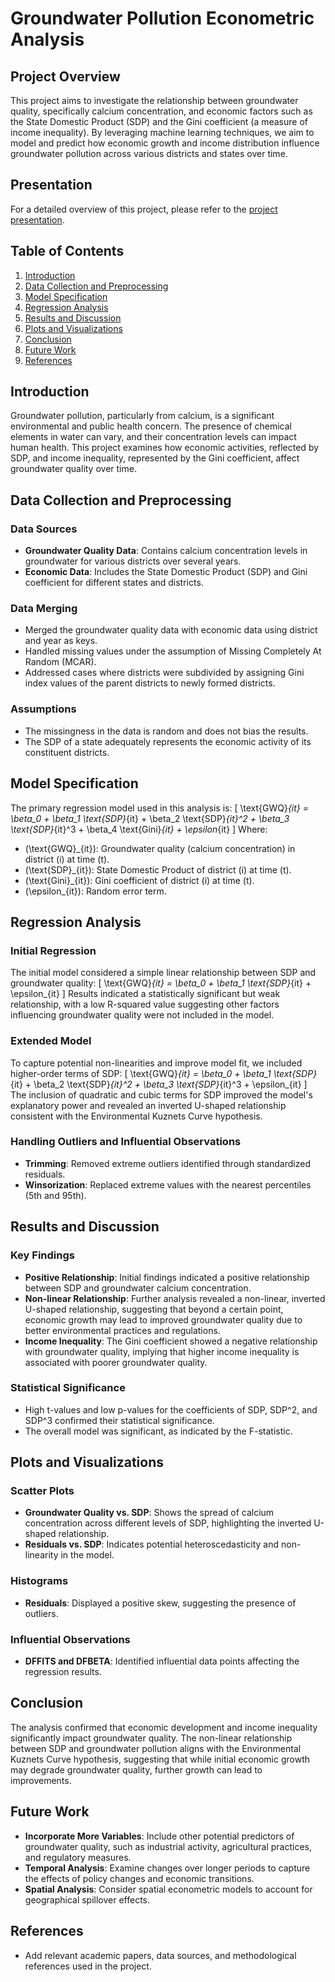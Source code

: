 # Groundwater Pollution Econometric Analysis

## Project Overview
This project aims to investigate the relationship between groundwater quality, specifically calcium concentration, and economic factors such as the State Domestic Product (SDP) and the Gini coefficient (a measure of income inequality). By leveraging machine learning techniques, we aim to model and predict how economic growth and income distribution influence groundwater pollution across various districts and states over time.


## Presentation
For a detailed overview of this project, please refer to the [project presentation](https://docs.google.com/presentation/d/1uhLWvioX_ZIaZJowFVLfwMpoPeLaRmSo/edit?usp=drive_link&ouid=112097443858963891006&rtpof=true&sd=true).

## Table of Contents
1. [Introduction](#introduction)
2. [Data Collection and Preprocessing](#data-collection-and-preprocessing)
3. [Model Specification](#model-specification)
4. [Regression Analysis](#regression-analysis)
5. [Results and Discussion](#results-and-discussion)
6. [Plots and Visualizations](#plots-and-visualizations)
7. [Conclusion](#conclusion)
8. [Future Work](#future-work)
9. [References](#references)

## Introduction
Groundwater pollution, particularly from calcium, is a significant environmental and public health concern. The presence of chemical elements in water can vary, and their concentration levels can impact human health. This project examines how economic activities, reflected by SDP, and income inequality, represented by the Gini coefficient, affect groundwater quality over time.

## Data Collection and Preprocessing
### Data Sources
- **Groundwater Quality Data**: Contains calcium concentration levels in groundwater for various districts over several years.
- **Economic Data**: Includes the State Domestic Product (SDP) and Gini coefficient for different states and districts.

### Data Merging
- Merged the groundwater quality data with economic data using district and year as keys.
- Handled missing values under the assumption of Missing Completely At Random (MCAR).
- Addressed cases where districts were subdivided by assigning Gini index values of the parent districts to newly formed districts.

### Assumptions
- The missingness in the data is random and does not bias the results.
- The SDP of a state adequately represents the economic activity of its constituent districts.

## Model Specification
The primary regression model used in this analysis is:
\[ \text{GWQ}_{it} = \beta_0 + \beta_1 \text{SDP}_{it} + \beta_2 \text{SDP}_{it}^2 + \beta_3 \text{SDP}_{it}^3 + \beta_4 \text{Gini}_{it} + \epsilon_{it} \]
Where:
- \(\text{GWQ}_{it}\): Groundwater quality (calcium concentration) in district \(i\) at time \(t\).
- \(\text{SDP}_{it}\): State Domestic Product of district \(i\) at time \(t\).
- \(\text{Gini}_{it}\): Gini coefficient of district \(i\) at time \(t\).
- \(\epsilon_{it}\): Random error term.

## Regression Analysis
### Initial Regression
The initial model considered a simple linear relationship between SDP and groundwater quality:
\[ \text{GWQ}_{it} = \beta_0 + \beta_1 \text{SDP}_{it} + \epsilon_{it} \]
Results indicated a statistically significant but weak relationship, with a low R-squared value suggesting other factors influencing groundwater quality were not included in the model.

### Extended Model
To capture potential non-linearities and improve model fit, we included higher-order terms of SDP:
\[ \text{GWQ}_{it} = \beta_0 + \beta_1 \text{SDP}_{it} + \beta_2 \text{SDP}_{it}^2 + \beta_3 \text{SDP}_{it}^3 + \epsilon_{it} \]
The inclusion of quadratic and cubic terms for SDP improved the model's explanatory power and revealed an inverted U-shaped relationship consistent with the Environmental Kuznets Curve hypothesis.

### Handling Outliers and Influential Observations
- **Trimming**: Removed extreme outliers identified through standardized residuals.
- **Winsorization**: Replaced extreme values with the nearest percentiles (5th and 95th).

## Results and Discussion
### Key Findings
- **Positive Relationship**: Initial findings indicated a positive relationship between SDP and groundwater calcium concentration.
- **Non-linear Relationship**: Further analysis revealed a non-linear, inverted U-shaped relationship, suggesting that beyond a certain point, economic growth may lead to improved groundwater quality due to better environmental practices and regulations.
- **Income Inequality**: The Gini coefficient showed a negative relationship with groundwater quality, implying that higher income inequality is associated with poorer groundwater quality.

### Statistical Significance
- High t-values and low p-values for the coefficients of SDP, SDP^2, and SDP^3 confirmed their statistical significance.
- The overall model was significant, as indicated by the F-statistic.

## Plots and Visualizations
### Scatter Plots
- **Groundwater Quality vs. SDP**: Shows the spread of calcium concentration across different levels of SDP, highlighting the inverted U-shaped relationship.
- **Residuals vs. SDP**: Indicates potential heteroscedasticity and non-linearity in the model.

### Histograms
- **Residuals**: Displayed a positive skew, suggesting the presence of outliers.

### Influential Observations
- **DFFITS and DFBETA**: Identified influential data points affecting the regression results.

## Conclusion
The analysis confirmed that economic development and income inequality significantly impact groundwater quality. The non-linear relationship between SDP and groundwater pollution aligns with the Environmental Kuznets Curve hypothesis, suggesting that while initial economic growth may degrade groundwater quality, further growth can lead to improvements.

## Future Work
- **Incorporate More Variables**: Include other potential predictors of groundwater quality, such as industrial activity, agricultural practices, and regulatory measures.
- **Temporal Analysis**: Examine changes over longer periods to capture the effects of policy changes and economic transitions.
- **Spatial Analysis**: Consider spatial econometric models to account for geographical spillover effects.

## References
- Add relevant academic papers, data sources, and methodological references used in the project.
